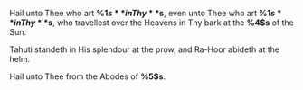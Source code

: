 Hail unto Thee who art **%1$s** in Thy **%2$s**, even unto Thee who art **%1$s** in Thy
**%3$s**, who travellest over the Heavens in Thy bark at the **%4$s** of the Sun.

Tahuti standeth in His splendour at the prow, and Ra-Hoor abideth at the helm.

Hail unto Thee from the Abodes of **%5$s**.
